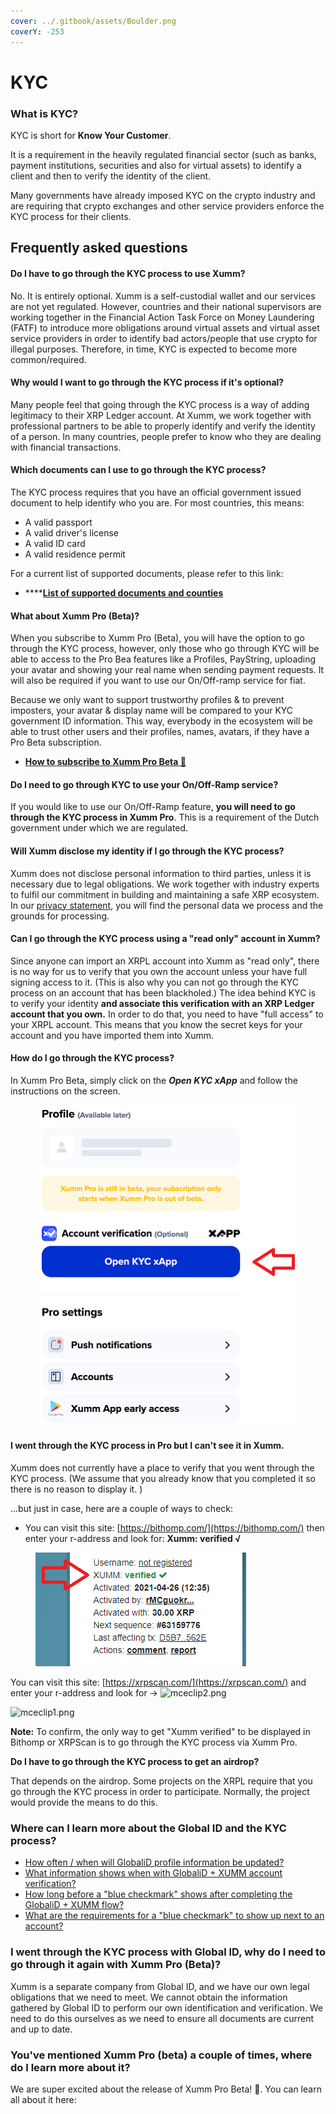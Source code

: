 ```yaml
---
cover: ../.gitbook/assets/Boulder.png
coverY: -253
---
```


# KYC

### **What is KYC?**

KYC is short for **Know Your Customer**.

It is a requirement in the heavily regulated financial sector (such as banks, payment institutions, securities and also for virtual assets) to identify a client and then to verify the identity of the client.

Many governments have already imposed KYC on the crypto industry and are requiring that crypto exchanges and other service providers enforce the KYC process for their clients.&#x20;

## Frequently asked questions

#### **Do I have to go through the KYC process to use Xumm?**

No. It is entirely optional. Xumm is a self-custodial wallet and our services are not yet regulated. However, countries and their national supervisors are working together in the Financial Action Task Force on Money Laundering (FATF) to introduce more obligations around virtual assets and virtual asset service providers in order to identify bad actors/people that use crypto for illegal purposes. Therefore, in time, KYC is expected to become more common/required. &#x20;

#### **Why would I want to go through the KYC process if it's optional?**&#x20;

Many people feel that going through the KYC process is a way of adding legitimacy to their XRP Ledger account. At Xumm, we work together with professional partners to be able to properly identify and verify the identity of a person. In many countries, people prefer to know who they are dealing with financial transactions.

#### **Which documents can I use to go through the KYC process?**

The KYC process requires that you have an official government issued document to help identify who you are. For most countries, this means:

* A valid passport
* A valid driver's license
* A valid ID card
* A valid residence permit

For a current list of supported documents, please refer to this link:

* ****[**List of supported documents and counties**](https://www.veriff.com/supported-countries)&#x20;

#### **What about Xumm Pro (Beta)?**&#x20;

When you subscribe to Xumm Pro (Beta), you will have the option to go through the KYC process, however, only those who go through KYC will be able to access to the Pro Bea features like a Profiles, PayString, uploading your avatar and showing your real name when sending payment requests. It will also be required if you want to use our On/Off-ramp service for fiat.&#x20;

Because we only want to support trustworthy profiles & to prevent imposters, your avatar & display name will be compared to your KYC government ID information. This way, everybody in the ecosystem will be able to trust other users and their profiles, names, avatars, if they have a Pro Beta subscription.

* ****[**How to subscribe to Xumm Pro Beta 🎉**](../xumm-pro-beta/how-to-subscribe-to-pro.md)****

#### **Do I need to go through KYC to use your On/Off-Ramp service?**&#x20;

If you would like to use our On/Off-Ramp feature, **you will need to go through the KYC process in Xumm Pro**. This is a requirement of the Dutch government under which we are regulated.&#x20;

#### **Will Xumm disclose my identity if I go through the KYC process?**

Xumm does not disclose personal information to third parties, unless it is necessary due to legal obligations. We work together with industry experts to fulfil our commitment in building and maintaining a safe XRP ecosystem. In our [privacy statement](../about-xumm-and-xrpl-labs/where-can-i-find-your-privacy-statement.md), you will find the personal data we process and the grounds for processing. &#x20;

#### **Can I go through the KYC process using a "read only" account in Xumm?**

Since anyone can import an XRPL account into Xumm as "read only", there is no way for us to verify that you own the account unless your have full signing access to it. (This is also why you can not go through the KYC process on an account that has been blackholed.) The idea behind KYC is to verify your identity **and associate this verification with an XRP Ledger account that you own.** In order to do that, you need to have "full access" to your XRPL account. This means that you know the secret keys for your account and you have imported them into Xumm.  &#x20;

#### **How do I go through the KYC process?**

In Xumm Pro Beta, simply click on the _**Open KYC xApp**_ and follow the instructions on the screen.

<figure><img src="../.gitbook/assets/Open KYC xApp.png" alt=""><figcaption></figcaption></figure>

#### **I went through the KYC process in Pro but I can't see it in Xumm.**

Xumm does not currently have a place to verify that you went through the KYC process. (We assume that you already know that you completed it so there is no reason to display it. )

...but just in case, here are a couple of ways to check:

* You can visit this site: [https://bithomp.com/](https://bithomp.com/) then enter your r-address and look for:  **Xumm: verified √**&#x20;

<figure><img src="../.gitbook/assets/Bithomp - Verified.png" alt=""><figcaption></figcaption></figure>

&#x20;You can visit this site: [https://xrpscan.com/](https://xrpscan.com/) and enter your r-address and look for ->                          ![mceclip2.png](https://drtc9zr.dlvr.cloud/hc/article\_attachments/4475788481810/mceclip2.png)

![mceclip1.png](https://drtc9zr.dlvr.cloud/hc/article\_attachments/4475804425234/mceclip1.png)

**Note:**  To confirm, the only way to get "Xumm verified" to be displayed in Bithomp or XRPScan is to go through the KYC process via Xumm Pro.

&#x20;**Do I have to go through the KYC process to get an airdrop?**

That depends on the airdrop. Some projects on the XRPL require that you go through the KYC process in order to participate. Normally, the project would provide the means to do this.&#x20;

### **Where can I learn more about the Global ID and the KYC process?**

* [How often / when will GlobaliD profile information be updated?](https://support.xumm.app/hc/en-us/articles/4403121627794)
* [What information shows when with GlobaliD + XUMM account verification?](https://support.xumm.app/hc/en-us/articles/4403121619218)
* [How long before a "blue checkmark" shows after completing the GlobaliD + XUMM flow?](https://support.xumm.app/hc/en-us/articles/4403113347218)
* [What are the requirements for a "blue checkmark" to show up next to an account?](https://support.xumm.app/hc/en-us/articles/4403113276946)

&#x20;

### **I went through the KYC process with Global ID, why do I need to go through it again with Xumm Pro (Beta)?**

Xumm is a separate company from Global ID, and we have our own legal obligations that we need to meet. We cannot obtain the information gathered by Global ID to perform our own identification and verification. We need to do this ourselves as we need to ensure all documents are current and up to date.

&#x20;

### **You've mentioned Xumm Pro (beta) a couple of times, where do I learn more about it?**

We are super excited about the release of Xumm Pro Beta! 🎉. You can learn all about it here:
